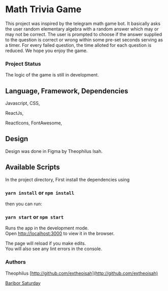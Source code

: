 # Math Trivia Game

This project was inspired by the telegram math game bot. It basically asks the user random elementary algebra with a random answer which may or may not be correct. The user is prompted to choose if the answer supplied to the question is correct or wrong within some pre-set seconds serving as a timer. For every failed question, the time alloted for each question is reduced. We hope you enjoy the game.

### Project Status

The logic of the game is still in development.

## Language, Framework, Dependencies

Javascript,
CSS,

ReactJs,

ReactIcons,
FontAwesome,

## Design

Design was done in Figma by Theophilus Isah.

## Available Scripts

In the project directory, First install the dependencies using

### `yarn install` or `npm install`

then you can run:

### `yarn start` or `npm start`

Runs the app in the development mode.\
Open [http://localhost:3000](http://localhost:3000) to view it in the browser.

The page will reload if you make edits.\
You will also see any lint errors in the console.

### Authors

Theophilus [http://github.com/extheoisah](http://github.com/extheoisah)

[Baribor Saturday](https://linkedin.com/in/baribor-saturday-97a034187)
